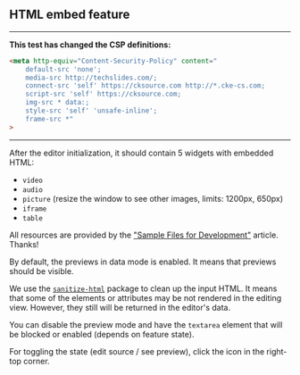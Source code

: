 ## HTML embed feature

--- 

**This test has changed the CSP definitions:**

```html
<meta http-equiv="Content-Security-Policy" content="
    default-src 'none'; 
    media-src http://techslides.com/; 
    connect-src 'self' https://cksource.com http://*.cke-cs.com; 
    script-src 'self' https://cksource.com; 
    img-src * data:; 
    style-src 'self' 'unsafe-inline'; 
    frame-src *"
>
```

---

After the editor initialization, it should contain 5 widgets with embedded HTML:

- `video`
- `audio`
- `picture` (resize the window to see other images, limits: 1200px, 650px)
- `iframe`
- `table`

All resources are provided by the ["Sample Files for Development"](http://techslides.com/sample-files-for-development) article. Thanks!

By default, the previews in data mode is enabled. It means that previews should be visible. 

We use the [`sanitize-html`](https://www.npmjs.com/package/sanitize-html) package to clean up the input HTML. It means that some of the 
elements or attributes may be not rendered in the editing view. However, they still will be returned in the editor's data.

You can disable the preview mode and have the `textarea` element that will be blocked or enabled (depends on feature state).

For toggling the state (edit source / see preview), click the icon in the right-top corner.

